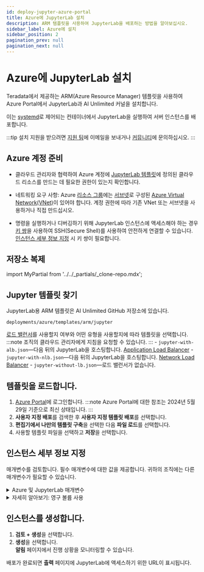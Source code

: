 ```yaml
---
id: deploy-jupyter-azure-portal
title: Azure에 JupyterLab 설치
description: ARM 템플릿을 사용하여 JupyterLab을 배포하는 방법을 알아보십시오.
sidebar_label: Azure에 설치
sidebar_position: 2
pagination_prev: null
pagination_next: null
---
```


# Azure에 JupyterLab 설치

Teradata에서 제공하는 ARM(Azure Resource Manager) 템플릿을 사용하여 Azure Portal에서 JupyterLab과 AI Unlimited 커널을 설치합니다. 

이는 [systemd](../../glossary.md#systemd)로 제어되는 컨테이너에서 JupyterLab을 실행하여 서버 인스턴스를 배포합니다.

:::tip
설치 지원을 받으려면 <a href="mailto:aiunlimited.support@Teradata.com">지원 팀</a>에 이메일을 보내거나 [커뮤니티](https://support.teradata.com/community?id=community_forum&sys_id=b0aba91597c329d0e6d2bd8c1253affa)에 문의하십시오.
:::


## Azure 계정 준비

- 클라우드 관리자와 협력하여 Azure 계정에 [JupyterLab 템플릿](https://github.com/Teradata/ai-unlimited/tree/develop/deployments/azure/templates/arm/jupyter)에 정의된 클라우드 리소스를 만드는 데 필요한 권한이 있는지 확인합니다.

- 네트워킹 요구 사항: Azure [리소스 그룹](https://learn.microsoft.com/en-us/azure/azure-resource-manager/management/manage-resource-groups-portal)에는 [서브넷](https://learn.microsoft.com/en-us/azure/virtual-network/virtual-network-manage-subnet?tabs=azure-portal)로 구성된 [Azure Virtual Network(VNet)](https://learn.microsoft.com/en-us/azure/virtual-network/quick-create-portal)이 있어야 합니다. 계정 권한에 따라 기존 VNet 또는 서브넷을 사용하거나 직접 만드십시오. 

- 명령을 실행하거나 디버깅하기 위해 JupyterLab 인스턴스에 액세스해야 하는 경우 [키 쌍](https://learn.microsoft.com/en-us/azure/virtual-machines/linux/mac-create-ssh-keys)을 사용하여 SSH(Secure Shell)를 사용하여 안전하게 연결할 수 있습니다. [인스턴스 세부 정보 지정](#specify-instance-details) 시 키 쌍이 필요합니다.


## 저장소 복제

import MyPartial from '../../_partials/_clone-repo.mdx';

<MyPartial />


## Jupyter 템플릿 찾기

JupyterLab용 ARM 템플릿은 AI Unlimited GitHub 저장소에 있습니다.

`deployments/azure/templates/arm/jupyter`

 [로드 밸런서](../../glossary.md#load-balancer)를 사용할지 여부와 어떤 유형을 사용할지에 따라 템플릿을 선택합니다.
:::note
조직의 클라우드 관리자에게 지침을 요청할 수 있습니다.
:::
    \- `jupyter-with-alb.json`—다음 뒤의 JupyterLab을 호스팅합니다. [Application Load Balancer](../../glossary.md#application-load-balancer)
    \- `jupyter-with-nlb.json`—다음 뒤의 JupyterLab을 호스팅합니다. [Network Load Balancer](../../glossary.md#network-load-balancer)
    \- `jupyter-without-lb.json`—로드 밸런서가 없습니다.

## 템플릿을 로드합니다.

1. [Azure Portal](https://portal.azure.com)에 로그인합니다.
   :::note
   Azure Portal에 대한 참조는 2024년 5월 29일 기준으로 최신 상태입니다.
   ::: 
2. **사용자 지정 배포**를 검색한 후 **사용자 지정 템플릿 배포**를 선택합니다.
3. **편집기에서 나만의 템플릿 구축**을 선택한 다음 **파일 로드**를 선택합니다.
4. 사용할 템플릿 파일을 선택하고 **저장**을 선택합니다.  


## 인스턴스 세부 정보 지정

매개변수를 검토합니다. 필수 매개변수에 대한 값을 제공합니다. 귀하의 조직에는 다른 매개변수가 필요할 수 있습니다.

<details>

<summary>Azure 및 JupyterLab 매개변수</summary>

| 매개변수 | 설명 | 노트 
|---------|-------------|-----------|
| 구독 | AI Unlimited를 배포하는 데 사용하려는 Azure 구독입니다. | 필수 사항<br/>기본값: NA<br/>무료 평가판이 아닌 계정을 사용하는 것이 좋습니다. |
| 리전 | AI Unlimited를 배포하려는 리전입니다. | 필수 사항<br/>기본값: NA<br/>AI Unlimited와 함께 사용할 작업 위치와 데이터 리소스에 가장 가까운 Azure 리전을 선택합니다. |
| 리소스 그룹 이름 | 관련된 AI Unlimited 리소스를 함께 그룹화하는 컨테이너의 이름입니다. | 필수 사항<br/>기본값: ai-unlimited-jupyter |
| OS 버전  | 현재 구독에서 사용할 수 있는 운영 체제 버전입니다.| 선택 사항(기본값 제공)<br/>기본값: Ubuntu-2004 |
| 인스턴스 유형 | AI Unlimited에 사용하려는 인스턴스 유형입니다.| 선택 사항<br/>기본값: STANDARD_D2_V3<br/>비용을 절감하기 위해 기본 인스턴스 유형을 사용하는 것이 좋습니다. 기본 인스턴스 유형은 2개의 vCPU와 8.0GiB 메모리가 있는 표준 Dv3 시리즈입니다.|
| 네트워크 | AI Unlimited 인스턴스를 배포하려는 네트워크의 이름입니다.| 선택 사항<br/>기본값: NA| 
| 서브넷 | AI Unlimited 인스턴스를 배포하려는 하위 네트워크입니다.| 필수 사항<br/>기본값: NA<br/>서브넷은 선택한 가용성 영역에 있어야 합니다. |
| 보안 그룹 | 인스턴스에 대한 인바운드 및 아웃바운드 트래픽을 제어하는 가상 방화벽입니다. | 선택 사항<br/>기본값: JupyterSecurityGroup<br/>보안 그룹은 인스턴스에 액세스할 수 있는 프로토콜, 포트 및 IP 주소 또는 CIDR 블록을 지정하는 규칙 세트로 구현됩니다. 사용자 지정 보안 그룹 수신 규칙을 만들지 않는 한 액세스 CIDR 또는 보안 그룹 중 하나 이상을 정의하여 인바운드 트래픽을 허용합니다. |
| 액세스 CIDR | 인스턴스에 액세스할 수 있는 CIDR IP 주소 범위입니다. | 선택 사항<br/>기본값: 0.0.0.0/0<br/>이 값을 신뢰할 수 있는 IP 범위로 설정하는 것이 좋습니다. 사용자 지정 보안 그룹 수신 규칙을 만들지 않는 한 액세스 CIDR 또는 보안 그룹 중 하나 이상을 정의하여 인바운드 트래픽을 허용합니다. |
| 소스 앱 보안 그룹(ASG) | AI Unlimited 인스턴스에 연결할 수 있는 권한이 있는 소스 애플리케이션 보안 그룹입니다. ASG를 사용하면 특정 네트워크 보안 정책에 따라 VM(가상 머신)을 구성할 수 있습니다. 이러한 보안 정책은 가상 머신에서 어떤 트래픽이 허용되거나 허용되지 않는지 결정합니다. | 선택 사항<br/>기본값: NA<br/>네트워크 인터페이스와 동일한 리전에 있는 애플리케이션 보안 그룹을 선택합니다. |
| 대상 앱 보안 그룹 | AI Unlimited 인스턴스에 연결할 수 있는 권한이 있는 대상 애플리케이션 보안 그룹입니다. | 선택 사항<br/>기본값: NA<br/>네트워크 인터페이스와 동일한 리전에 있는 애플리케이션 보안 그룹을 선택합니다. |
| 역할 정의 ID | AI Unlimited에서 사용할 역할의 ID입니다. | 필수 사항<br/>기본값: NA<br/>Azure CLI 명령인 `Get-AzRoleDefinition` 명령을 사용하여 역할 정의 ID를 가져옵니다. |
| 공용 SSH 허용 | Azure의 VM에 연결하기 위해 SSH(Secure Shell) 키를 사용할 수 있는지 여부를 지정합니다. |  선택 사항<br/>기본값: true |
| 공용 키 | SSH를 통해 VM에 연결하는 데 사용할 수 있는 공용 SSH 키입니다. | 선택 사항<br/>기본값: NA<br/>이 값은 `ssh-rsa`로 시작해야 합니다. |
| 영구 볼륨 사용 | 데이터를 저장하기 위해 새 영구 볼륨을 사용할지 기존 영구 볼륨을 사용할지 지정합니다. 매개변수 섹션 아래의 *자세히 알아보기: 영구 볼륨 사용*을 참조하십시오. | 선택 사항(기본값 제공)<br/>기본값: New<br/>지원되는 옵션은 사용 사례에 따라 새 영구 볼륨 또는 기존 영구 볼륨입니다. |
| 영구 볼륨 크기 | 인스턴스에 연결할 수 있는 영구 볼륨의 크기(GB)입니다. | 선택 사항<br/>기본값: 100<br/>8~1000 사이의 값을 지원합니다. |
| 기존 영구 볼륨 | 인스턴스에 연결할 수 있는 기존 영구 볼륨의 ID입니다.| 영구 볼륨 사용이 기존으로 설정된 경우 필수 사항<br/>기본값: NA<br/>영구 볼륨은 AI Unlimited 인스턴스와 동일한 가용성 영역에 있어야 합니다. |
| JupyterHttpPort | JupyterLab 서비스 UI에 액세스하는 포트입니다. | 필수 사항(기본값 제공)<br/>기본값: 8888 |
| JupyterVersion | 배포하려는 JupyterLab 버전입니다. | 필수 사항(기본값 제공)<br/>기본값: 최신<br/>값은 컨테이너 버전 태그입니다(예: 최신). |
| JupyterToken | UI에서 JupyterLab에 액세스하는 데 사용되는 토큰 또는 비밀번호입니다.| 필수 사항<br/>기본값: NA<br/>토큰은 문자로 시작해야 하며 영숫자만 포함해야 합니다. 허용되는 패턴은 ^[a-zA-Z][a-zA-Z0-9-]*입니다. |

</details>

<details>

<summary>자세히 알아보기: 영구 볼륨 사용</summary>

JupyterLab 인스턴스는 컨테이너에서 실행되고 인스턴스의 루트 볼륨에 있는 데이터베이스에 구성 데이터를 저장합니다. 인스턴스를 종료, 다시 시작 또는 스냅샷하고 다시 시작해도 이 데이터가 유지됩니다. 

그러나 영구 볼륨은 컨테이너화된 애플리케이션의 데이터를 실행되는 컨테이너, 포드 또는 노드의 수명을 넘어 저장합니다. 

**영구 볼륨 없음**

컨테이너, 포드 또는 노드가 충돌하거나 종료되면 JupyterLab 구성 데이터가 손실됩니다. 새로운 JupyterLab 인스턴스를 배포할 수 있지만 손실된 인스턴스와 동일한 상태로는 배포할 수 없습니다.

**영구 볼륨 사용**

컨테이너, 포드 또는 노드가 충돌하거나 종료되고 JupyterLab 구성 데이터가 영구 볼륨에 저장된 경우 손실된 인스턴스와 동일한 구성을 갖는 새 JupyterLab 인스턴스를 배포할 수 있습니다.

**예**

1. JupyterLab을 배포하고 다음 매개변수를 포함합니다.
   - `UsePersistentVolume`: **신규**
2. 스택을 생성한 후 **출력** 탭에서 `volume-id`를 기록해 둡니다.
3. JupyterLab을 사용합니다.
4. JupyterLab 인스턴스가 손실된 경우 JupyterLab을 다시 배포하고 다음 매개변수를 포함합니다.
   - `UsePersistentVolume`: **신규**
   - `ExistingPersistentVolumeId`: 2단계에서 기록한 값
   
새로운 JupyterLab 인스턴스는 손실된 인스턴스와 동일한 구성을 갖습니다.

</details>


## 인스턴스를 생성합니다.

1. **검토 + 생성**을 선택합니다.
2. **생성**을 선택합니다.<br />
**알림** 페이지에서 진행 상황을 모니터링할 수 있습니다.

배포가 완료되면 **출력** 페이지에 JupyterLab에 액세스하기 위한 URL이 표시됩니다.





